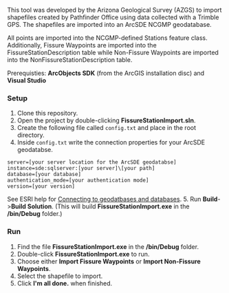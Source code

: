 This tool was developed by the Arizona Geological Survey (AZGS) to import shapefiles created by Pathfinder Office using data collected with a Trimble GPS. The shapefiles are imported into an ArcSDE NCGMP geodatabase.

All points are imported into the NCGMP-defined Stations feature class. Additionally, Fissure Waypoints are imported into the FissureStationDescription table while Non-Fissure Waypoints are imported into the NonFissureStationDescription table.

Prerequisties: **ArcObjects SDK** (from the ArcGIS installation disc) and **Visual Studio**

### Setup

1. Clone this repository.
2. Open the project by double-clicking **FissureStationImport.sln**.
3. Create the following file called `config.txt` and place in the root directory.
4. Inside `config.txt` write the connection properties for your ArcSDE geodatabse.
  ```
  server=[your server location for the ArcSDE geodatabse]
  instance=sde:sqlserver:[your server]\[your path]
  database=[your database]
  authentication_mode=[your authentication mode]
  version=[your version]
  ```
  See ESRI help for [Connecting to geodatbases and databases](http://resources.arcgis.com/en/help/arcobjects-net/conceptualhelp/0001/0001000003s8000000.htm).
5. Run **Build**->**Build Solution**. (This will build **FissureStationImport.exe** in the **/bin/Debug** folder.)

### Run

1. Find the file **FissureStationImport.exe** in the **/bin/Debug** folder.
3. Double-click **FissureStationImport.exe** to run.
4. Choose either **Import Fissure Waypoints** or **Import Non-Fissure Waypoints**.
5. Select the shapefile to import.
6. Click **I'm all done.** when finished.